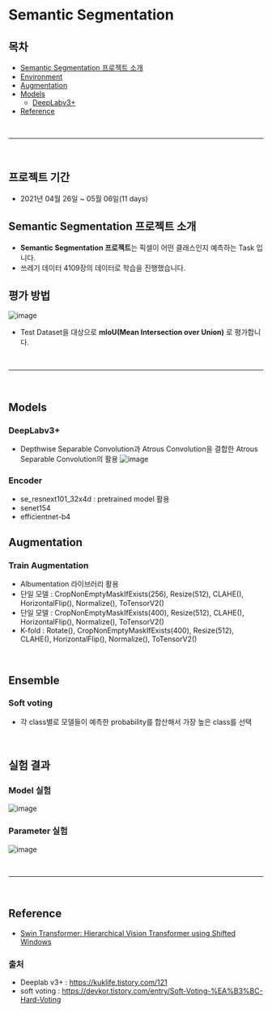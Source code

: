 # Semantic Segmentation

## 목차

* [Semantic Segmentation 프로젝트 소개](#semantic-segmentation-프로젝트-소개)
* [Environment](#environment)
* [Augmentation](#augmentation)
* [Models](#models)
    * [DeepLabv3+](#deeplabv3+)
* [Reference](#reference)

<br>

---

<br>

## 프로젝트 기간
- 2021년 04월 26일 ~ 05월 06일(11 days)

## Semantic Segmentation 프로젝트 소개
- **Semantic Segmentation 프로젝트**는 픽셀이 어떤 클래스인지 예측하는 Task 입니다.
- 쓰레기 데이터 4109장의 데이터로 학습을 진행했습니다.

## 평가 방법
![image](https://user-images.githubusercontent.com/67626878/123541215-49445c00-d77e-11eb-871a-5bbe579a5146.png)
- Test Dataset을 대상으로 **mIoU(Mean Intersection over Union)** 로 평가합니다.

<br>

---

<br>

## Models

### DeepLabv3+
- Depthwise Separable Convolution과 Atrous Convolution을 결합한 Atrous Separable Convolution의 활용
![image](https://user-images.githubusercontent.com/77056802/123552899-6c3d3300-d7b3-11eb-82b1-6e5f598abf4b.png)

### Encoder 
- se_resnext101_32x4d : pretrained model 활용
- senet154
- efficientnet-b4


## Augmentation

### Train Augmentation
- Albumentation 라이브러리 활용
- 단일 모델 : CropNonEmptyMaskIfExists(256), Resize(512), CLAHE(), HorizontalFlip(), Normalize(), ToTensorV2()
- 단일 모델 : CropNonEmptyMaskIfExists(400), Resize(512), CLAHE(), HorizontalFlip(), Normalize(), ToTensorV2()
- K-fold : Rotate(), CropNonEmptyMaskIfExists(400), Resize(512), CLAHE(), HorizontalFlip(), Normalize(), ToTensorV2()

<br>

## Ensemble

### Soft voting
- 각 class별로 모델들이 예측한 probability를 합산해서 가장 높은 class를 선택

<br>

## 실험 결과

### Model 실험
![image](https://user-images.githubusercontent.com/77056802/123553098-5d0ab500-d7b4-11eb-8662-5f7d9fc2a6f6.png)

### Parameter 실험
![image](https://user-images.githubusercontent.com/77056802/123553154-8a576300-d7b4-11eb-841e-4f63cf07b392.png)


<br>

---

<br>

## Reference
* [Swin Transformer: Hierarchical Vision Transformer using Shifted Windows](https://arxiv.org/abs/2103.14030.pdf)

### 출처
- Deeplab v3+ : https://kuklife.tistory.com/121
- soft voting : https://devkor.tistory.com/entry/Soft-Voting-%EA%B3%BC-Hard-Voting
